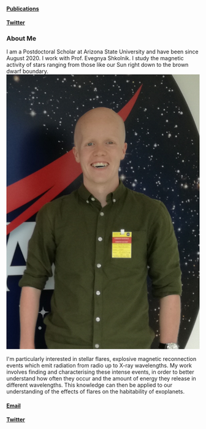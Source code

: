 <html>
<!--<div class="header">
</div>-->
<head>
<link rel="stylesheet" href="main.css">
</head>
<body>
<a href="https://ui.adsabs.harvard.edu/user/libraries/NAGvqs9vTkeTitoqIK-sMg"><h4>Publications</h4></a> <a href="https://twitter.com/JackmanJames26"><h4>Twitter</h4></a>
<!-- <h2>Dr James A. G. Jackman</h2>
<h4>jamesjackman@asu.edu</h4> -->
<h3> About Me </h3>
<p>I am a Postdoctoral Scholar at Arizona State University and have been since August 2020. I work with Prof. Evegnya Shkolnik. I study the magnetic activity of stars ranging from those like our Sun right down to the brown dwarf boundary. <img src="./images/nasa_image2.jpg" class="center"></p>
<p>I'm particularly interested in stellar flares, explosive magnetic reconnection events which emit radiation from radio up to X-ray wavelengths. My work involves finding and characterising these intense events, in order to better understand how often they occur and the amount of energy they release in different wavelengths. This knowledge can then be applied to our understanding of the effects of flares on the habitability of exoplanets.</p>

<a href="mailto:jamesjackman@asu.edu"><h4>Email</h4></a> <a href="https://twitter.com/JackmanJames26"><h4>Twitter</h4></a>



<!--<div class="footer">
<a href="mailto:jamesjackman@asu.edu"><h4>Email</h4></a> <a href="https://twitter.com/JackmanJames26"><h4>Twitter</h4></a>
</div>-->
</body>
</html>
